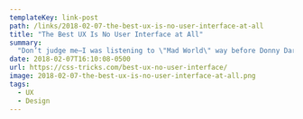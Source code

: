 ```yaml
---
templateKey: link-post
path: /links/2018-02-07-the-best-ux-is-no-user-interface-at-all
title: "The Best UX Is No User Interface at All"
summary:
  "Don’t judge me—I was listening to \"Mad World\" way before Donny Darko and that creepy rabbit. If none of those references landed with you, it’s probably because I’m super old. In the words of George Castanza, \"It’s not you, it’s me.\""
date: 2018-02-07T16:10:08-0500
url: https://css-tricks.com/best-ux-no-user-interface/
image: 2018-02-07-the-best-ux-is-no-user-interface-at-all.png
tags:
  - UX
  - Design
---
```

